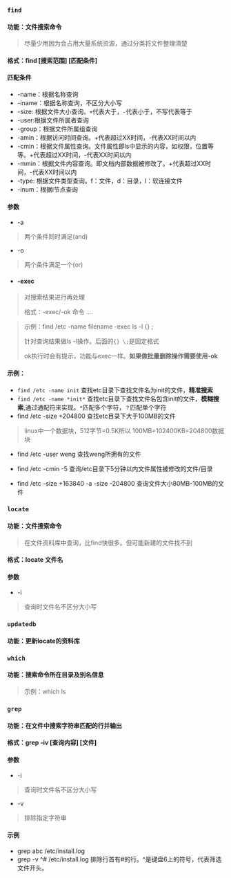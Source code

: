 ### `find`

#### 功能：文件搜索命令

> 尽量少用因为会占用大量系统资源，通过分类将文件整理清楚

#### 格式：find [搜索范围] [匹配条件]

#### 匹配条件

- -name：根据名称查询
- -iname：根据名称查询，不区分大小写
- -size: 根据文件大小查询。`+`代表大于，`-`代表小于，不写代表等于
- -user:根据文件所属者查询
- -group：根据文件所属组查询
- -amin：根据访问时间查询。+代表超过XX时间，-代表XX时间以内
- -cmin：根据文件属性查询。文件属性即ls中显示的内容，如权限，位置等等。+代表超过XX时间，-代表XX时间以内
- -mmin：根据文件内容查询。即文档内部数据被修改了。+代表超过XX时间，-代表XX时间以内
- -type: 根据文件类型查询。f：文件，d：目录，l：软连接文件
- -inum：根据i节点查询

#### 参数

- -a

> 两个条件同时满足(and)

- -o

> 两个条件满足一个(or)

- #### -exec 

> 对搜索结果进行再处理
>
> 格式：-exec/-ok 命令 ....

> 示例：find /etc -name filename -exec ls -l {} \;
>
> 针对查询结果做ls -l操作。后面的`{} \;`是固定格式
>
> ok执行时会有提示，功能与exec一样。**如果做批量删除操作需要使用-ok**



#### 示例：

- `find /etc -name init`  查找etc目录下查找文件名为init的文件，**精准搜索**
- `find /etc -name *init*`  查找etc目录下查找文件名包含init的文件，**模糊搜索**,通过通配符来实现。`*`匹配多个字符，`？`匹配单个字符
- find /etc -size +204800 查找etc目录下大于100MB的文件

> linux中一个数据块，512字节=0.5K所以 100MB=102400KB=204800数据块

- find /etc -user weng  查找weng所拥有的文件
- find /etc -cmin -5  查询/etc目录下5分钟以内文件属性被修改的文件/目录

- find /etc -size +163840 -a -size -204800   查询文件大小80MB-100MB的文件



### `locate`

#### 功能：文件搜索命令

> 在文件资料库中查询，比find快很多。但可能新建的文件找不到

#### 格式：locate 文件名

#### 参数

- -i

> 查询时文件名不区分大小写



### `updatedb`

#### 功能：更新locate的资料库



### `which`

#### 功能：搜索命令所在目录及别名信息

> 示例：which ls



### `grep`

#### 功能：在文件中搜索字符串匹配的行并输出

#### 格式：grep -iv [查询内容] [文件]

#### 参数

- -i

> 查询时文件名不区分大小写

- -v

> 排除指定字符串

#### 示例

- grep abc /etc/install.log
- grep -v ^#  /etc/install.log  排除行首有#的行。^是键盘6上的符号，代表筛选文件开头。